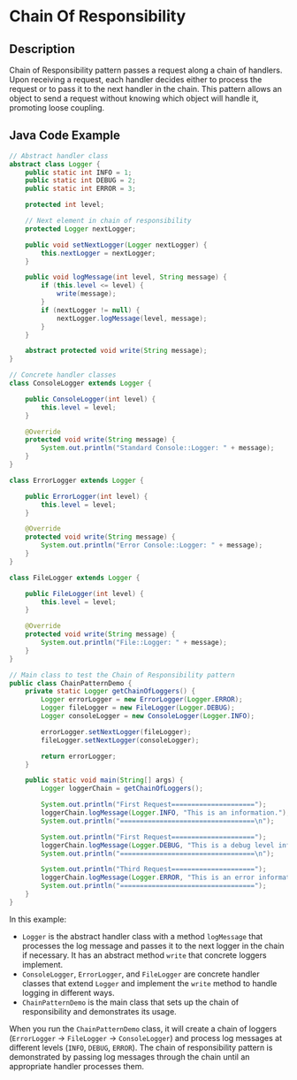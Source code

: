 # Chain Of Responsibility

## Description

Chain of Responsibility pattern passes a request along a chain of handlers. Upon receiving a request, each handler decides either to process the request or to pass it to the next handler in the chain. This pattern allows an object to send a request without knowing which object will handle it, promoting loose coupling.

## Java Code Example

```java
// Abstract handler class
abstract class Logger {
    public static int INFO = 1;
    public static int DEBUG = 2;
    public static int ERROR = 3;

    protected int level;

    // Next element in chain of responsibility
    protected Logger nextLogger;

    public void setNextLogger(Logger nextLogger) {
        this.nextLogger = nextLogger;
    }

    public void logMessage(int level, String message) {
        if (this.level <= level) {
            write(message);
        }
        if (nextLogger != null) {
            nextLogger.logMessage(level, message);
        }
    }

    abstract protected void write(String message);
}

// Concrete handler classes
class ConsoleLogger extends Logger {

    public ConsoleLogger(int level) {
        this.level = level;
    }

    @Override
    protected void write(String message) {
        System.out.println("Standard Console::Logger: " + message);
    }
}

class ErrorLogger extends Logger {

    public ErrorLogger(int level) {
        this.level = level;
    }

    @Override
    protected void write(String message) {
        System.out.println("Error Console::Logger: " + message);
    }
}

class FileLogger extends Logger {

    public FileLogger(int level) {
        this.level = level;
    }

    @Override
    protected void write(String message) {
        System.out.println("File::Logger: " + message);
    }
}

// Main class to test the Chain of Responsibility pattern
public class ChainPatternDemo {
    private static Logger getChainOfLoggers() {
        Logger errorLogger = new ErrorLogger(Logger.ERROR);
        Logger fileLogger = new FileLogger(Logger.DEBUG);
        Logger consoleLogger = new ConsoleLogger(Logger.INFO);

        errorLogger.setNextLogger(fileLogger);
        fileLogger.setNextLogger(consoleLogger);

        return errorLogger;
    }

    public static void main(String[] args) {
        Logger loggerChain = getChainOfLoggers();

        System.out.println("First Request=====================");
        loggerChain.logMessage(Logger.INFO, "This is an information.");
        System.out.println("==================================\n");

        System.out.println("First Request=====================");
        loggerChain.logMessage(Logger.DEBUG, "This is a debug level information.");
        System.out.println("==================================\n");

        System.out.println("Third Request=====================");
        loggerChain.logMessage(Logger.ERROR, "This is an error information.");
        System.out.println("==================================");
    }
}
```

In this example:

* `Logger` is the abstract handler class with a method `logMessage` that processes the log message and passes it to the next logger in the chain if necessary. It has an abstract method `write` that concrete loggers implement.
* `ConsoleLogger`, `ErrorLogger`, and `FileLogger` are concrete handler classes that extend `Logger` and implement the `write` method to handle logging in different ways.
* `ChainPatternDemo` is the main class that sets up the chain of responsibility and demonstrates its usage.

When you run the `ChainPatternDemo` class, it will create a chain of loggers (`ErrorLogger` -> `FileLogger` -> `ConsoleLogger`) and process log messages at different levels (`INFO`, `DEBUG`, `ERROR`). The chain of responsibility pattern is demonstrated by passing log messages through the chain until an appropriate handler processes them.

